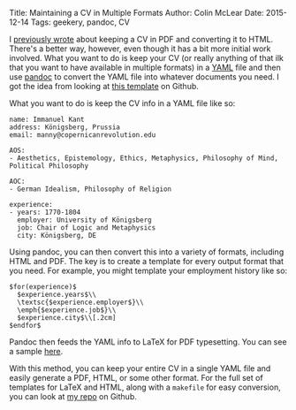 Title: Maintaining a CV in Multiple Formats
Author: Colin McLear
Date: 2015-12-14
Tags: geekery, pandoc, CV

I [previously wrote](http://colinmclear.net/2015/maintain-a-cv-in-html-and-pdf)
about keeping a CV in PDF and converting it to HTML. There's a better way,
however, even though it has a bit more initial work involved. What you want to
do is keep your CV (or really anything of that ilk that you want to have
available in multiple formats) in a [YAML](https://en.wikipedia.org/wiki/YAML)
file and then use [pandoc](http://pandoc.org) to convert the YAML file into
whatever documents you need. I got the idea from looking at
[this template](https://github.com/mrzool/cv-boilerplate) on Github.

What you want to do is keep the CV info in a YAML file like so:

    name: Immanuel Kant
    address: Königsberg, Prussia
    email: manny@copernicanrevolution.edu

    AOS:
    - Aesthetics, Epistemology, Ethics, Metaphysics, Philosophy of Mind, Political Philosophy

    AOC:
    - German Idealism, Philosophy of Religion

    experience:
    - years: 1770-1804
      employer: University of Königsberg
      job: Chair of Logic and Metaphysics
      city: Königsberg, DE

Using pandoc, you can then convert this into a variety of formats, including
  HTML and PDF. The key is to create a template for every output format that you
  need. For example, you might template your employment history like so:

    $for(experience)$
      $experience.years$\\
      \textsc{$experience.employer$}\\
      \emph{$experience.job$}\\
      $experience.city$\\[.2cm]
    $endfor$

Pandoc then feeds the YAML info to LaTeX for PDF typesetting. You can see a
sample [here]({filename}/images/preview.jpg).

With this method, you can keep your entire CV in a single YAML file and easily
generate a PDF, HTML, or some other format. For the full set of templates for
LaTeX and HTML, along with a `makefile` for easy conversion, you can look at [my
repo](https://github.com/mclearc/cv-boilerplate.git) on Github.
